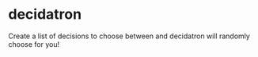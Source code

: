 # decidatron
Create a list of decisions to choose between and decidatron will randomly choose for you!
